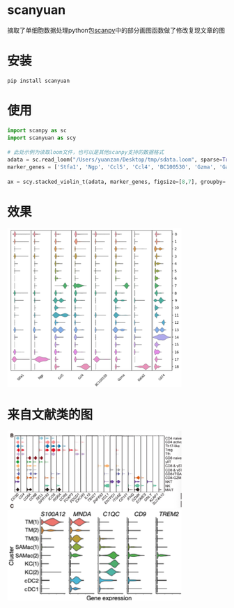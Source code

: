 # scanyuan
摘取了单细胞数据处理python包[scanpy](https://scanpy.readthedocs.io/en/stable/installation.html "scanpy")中的部分画图函数做了修改复现文章的图

# 安装
```
pip install scanyuan
```

# 使用

```python
import scanpy as sc
import scanyuan as scy

# 此处示例为读取loom文件，也可以是其他scanpy支持的数据格式
adata = sc.read_loom("/Users/yuanzan/Desktop/tmp/sdata.loom", sparse=True, cleanup=False, X_name='spliced', obs_names='CellID', var_names='Gene', dtype='float32')
marker_genes = ['Stfa1', 'Ngp', 'Ccl5', 'Ccl4', 'BC100530', 'Gzma', 'Gata2', 'Cd74']

ax = scy.stacked_violin_t(adata, marker_genes, figsize=[8,7], groupby='ClusterName')
```

# 效果
<img src="https://raw.githubusercontent.com/seqyuan/scanyuan/master/scy.png" width = "400" alt="" />


# 来自文献类的图
<img src="https://raw.githubusercontent.com/seqyuan/scanyuan/master/1111.png" width = "400" alt="" />

<img src="https://raw.githubusercontent.com/seqyuan/scanyuan/master/2222.png" width = "400" alt="" />



